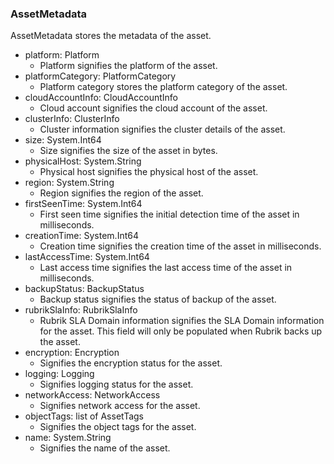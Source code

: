 ### AssetMetadata
AssetMetadata stores the metadata of the asset.

- platform: Platform
  - Platform signifies the platform of the asset.
- platformCategory: PlatformCategory
  - Platform category stores the platform category of the asset.
- cloudAccountInfo: CloudAccountInfo
  - Cloud account signifies the cloud account of the asset.
- clusterInfo: ClusterInfo
  - Cluster information signifies the cluster details of the asset.
- size: System.Int64
  - Size signifies the size of the asset in bytes.
- physicalHost: System.String
  - Physical host signifies the physical host of the asset.
- region: System.String
  - Region signifies the region of the asset.
- firstSeenTime: System.Int64
  - First seen time signifies the initial detection time of the asset in
 milliseconds.
- creationTime: System.Int64
  - Creation time signifies the creation time of the asset in milliseconds.
- lastAccessTime: System.Int64
  - Last access time signifies the last access time of the asset in
 milliseconds.
- backupStatus: BackupStatus
  - Backup status signifies the status of backup of the asset.
- rubrikSlaInfo: RubrikSlaInfo
  - Rubrik SLA Domain information signifies the SLA Domain information for
 the asset. This field will only be populated when Rubrik backs up the
 asset.
- encryption: Encryption
  - Signifies the encryption status for the asset.
- logging: Logging
  - Signifies logging status for the asset.
- networkAccess: NetworkAccess
  - Signifies network access for the asset.
- objectTags: list of AssetTags
  - Signifies the object tags for the asset.
- name: System.String
  - Signifies the name of the asset.
